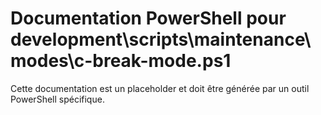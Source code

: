 # Documentation PowerShell pour development\scripts\maintenance\modes\c-break-mode.ps1

Cette documentation est un placeholder et doit être générée par un outil PowerShell spécifique.

